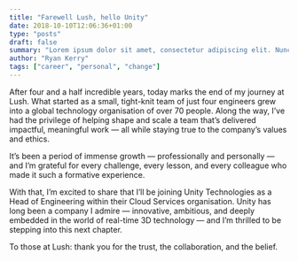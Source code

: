 ```yaml
---
title: "Farewell Lush, hello Unity"
date: 2018-10-10T12:06:36+01:00
type: "posts"
draft: false
summary: "Lorem ipsum dolor sit amet, consectetur adipiscing elit. Nunc a leo felis. Maecenas ut felis at felis mattis varius. Duis scelerisque placerat lorem at egestas. Morbi finibus nulla non commodo tempus."
author: "Ryan Kerry"
tags: ["career", "personal", "change"]
---
```


After four and a half incredible years, today marks the end of my journey at Lush. What started as a small, tight-knit team of just four engineers grew into a global technology organisation of over 70 people. Along the way, I’ve had the privilege of helping shape and scale a team that’s delivered impactful, meaningful work — all while staying true to the company’s values and ethics.

It’s been a period of immense growth — professionally and personally — and I’m grateful for every challenge, every lesson, and every colleague who made it such a formative experience.

With that, I’m excited to share that I’ll be joining Unity Technologies as a Head of Engineering within their Cloud Services organisation. Unity has long been a company I admire — innovative, ambitious, and deeply embedded in the world of real-time 3D technology — and I’m thrilled to be stepping into this next chapter.

To those at Lush: thank you for the trust, the collaboration, and the belief.